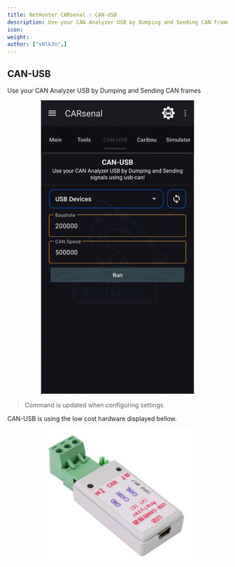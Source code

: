 ```yaml
---
title: NetHunter CARsenal : CAN-USB
description: Use your CAN Analyzer USB by Dumping and Sending CAN frames
icon:
weight:
author: ["v0lk3n",]
---
```


## CAN-USB

Use your CAN Analyzer USB by Dumping and Sending CAN frames

<p style="text-align: center"><img src="../assets/canusb.gif" width="350" alt="CARsenal CAN-USB"></p>

> Command is updated when configuring settings.

CAN-USB is using the low cost hardware displayed bellow.

<p style="text-align: center"><img src="../assets/USB-CAN.jpg" width="350" alt="CARsenal CAN-USB Hardware"></p>
